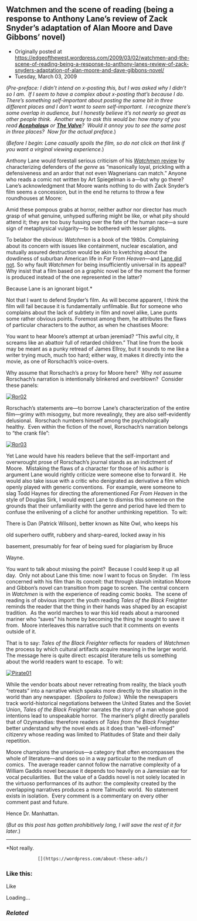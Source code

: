 ## Watchmen and the scene of reading (being a response to Anthony Lane’s review of Zack Snyder’s adaptation of Alan Moore and Dave Gibbons’ novel)

 * Originally posted at https://edgeofthewest.wordpress.com/2009/03/02/watchmen-and-the-scene-of-reading-being-a-response-to-anthony-lanes-review-of-zack-snyders-adaptation-of-alan-moore-and-dave-gibbons-novel/
 * Tuesday, March 03, 2009

(_Pre-preface: I didn’t intend on x-posting this, but I was asked why I didn’t so I am.  If I seem to have a complex about x-posting that’s because I do.  There’s something self-important about posting the same bit in three different places and I don’t want to seem self-important.  I recognize there’s some overlap in audience, but I honestly believe it’s not nearly so great as other people think.  Another way to ask this would be: how many of you read **[Acephalou](http://acephalous.typepad.com/)s** or [**The Valve**](http://www.thevalve.org/)?  Would it annoy you to see the same post in three places?  Now for the actual preface._)

(_Before I begin: Lane casually spoils the film, so do not click on that link if you want a virginal viewing experience._)

Anthony Lane would forestall serious criticism of his [_Watchmen_ review](http://www.newyorker.com/arts/critics/cinema/2009/03/09/090309crci\_cinema\_lane) by characterizing defenders of _the genre_ as “masonically loyal, prickling with a defensiveness and an ardor that not even Wagnerians can match.” Anyone who reads a comic not written by Art Spiegelman is a—but why go there? Lane’s acknowledgment that Moore wants nothing to do with Zack Snyder’s film seems a concession, but in the end he returns to throw a few roundhouses at Moore:

Amid these pompous grabs at horror, neither author nor director has much grasp of what genuine, unhyped suffering might be like, or what pity should attend it; they are too busy fussing over the fate of the human race—a sure sign of metaphysical vulgarity—to be bothered with lesser plights.

To belabor the obvious: _Watchmen_ is a book of the 1980s. Complaining about its concern with issues like containment, nuclear escalation, and mutually assured destruction would be akin to kvetching about the dowdiness of suburban American life in _Far From Heaven_—and [Lane did not](http://www.newyorker.com/arts/reviews/film/far\_from\_heaven\_haynes). So why fault _Watchmen_ for being insufficiently universal in its appeal? Why insist that a film based on a graphic novel be of the moment the former is produced instead of the one represented in the latter?

Because Lane is an ignorant bigot.\*

Not that I want to defend Snyder’s film. As will become apparent, I think the film will fail because it is fundamentally unfilmable. But for someone who complains about the lack of subtlety in film and novel alike, Lane punts some rather obvious points. Foremost among them, he attributes the flaws of particular characters to the author, as when he chastises Moore:

You want to hear Moore’s attempt at urban jeremiad? “This awful city, it screams like an abattoir full of retarded children.” That line from the book may be meant as a punky retread of James Ellroy, but it sounds to me like a writer trying much, much too hard; either way, it makes it directly into the movie, as one of Rorschach’s voice-overs.

Why assume that Rorschach’s a proxy for Moore here?  Why _not_ assume Rorschach’s narration is intentionally blinkered and overblown?  Consider these panels:

[![Ror02](http://acephalous.typepad.com/.a/6a00d8341c2df453ef011168a4a429970c-320wi)](http://acephalous.typepad.com/.a/6a00d8341c2df453ef011168a4a429970c-pi)

Rorschach’s statements are—to borrow Lane’s characterization of the entire film—grimy with misogyny, but more revealingly, they are also self-evidently delusional.  Rorschach numbers himself among the psychologically healthy.  Even within the fiction of the novel, Rorschach’s narration belongs to “the crank file”:

[![Ror03](http://acephalous.typepad.com/.a/6a00d8341c2df453ef01127919a2b628a4-320wi)](http://acephalous.typepad.com/.a/6a00d8341c2df453ef01127919a2b628a4-pi)

Yet Lane would have his readers believe that the self-important and overwrought prose of Rorschach’s journal stands as an indictment of Moore.  Mistaking the flaws of a character for those of his author is argument Lane would rightly criticize were someone else to forward it.  He would also take issue with a critic who denigrated as derivative a film which openly played with generic conventions.  For example, were someone to slag Todd Haynes for directing the aforementioned _Far From Heaven_ in the style of Douglas Sirk, I would expect Lane to dismiss this someone on the grounds that their unfamiliarity with the genre and period have led them to confuse the enlivening of a cliché for another unthinking repetition.  To wit:

There is Dan (Patrick Wilson), better known as Nite Owl, who keeps his  

old superhero outfit, rubbery and sharp-eared, locked away in his  

basement, presumably for fear of being sued for plagiarism by Bruce  

Wayne.

You want to talk about missing the point?  Because I could keep it up all day.  Only not about Lane this time: now I want to focus on Snyder.   I’m less concerned with his film than its conceit: that through slavish imitation Moore and Gibbon’s novel can transition from page to screen. The central concern in _Watchmen_ is with the experience of reading comic books.  The scene of reading is of obvious import: the youth reading _Tales of the Black Freighter_ reminds the reader that the thing in their hands was shaped by an escapist tradition.  As the world marches to war this kid reads about a marooned mariner who “saves” his home by becoming the thing he sought to save it from.  Moore interleaves this narrative such that it comments on events outside of it.

That is to say: _Tales of the Black Freighter_ reflects for readers of _Watchmen_ the process by which cultural artifacts acquire meaning in the larger world.  The message here is quite direct: escapist literature tells us something about the world readers want to escape.  To wit:

[![Pirate01](http://acephalous.typepad.com/.a/6a00d8341c2df453ef011168a4cb32970c-320wi "Pirate01")](http://acephalous.typepad.com/.a/6a00d8341c2df453ef011168a4cb32970c-pi)

While the vendor boats about never retreating from reality, the black youth “retreats” into a narrative which speaks more directly to the situation in the world than any newspaper.  (_Spoilers to follow._)  While the newspapers track world-historical negotiations between the United States and the Soviet Union, _Tales of the Black Freighter_ narrates the story of a man whose good intentions lead to unspeakable horror.  The mariner’s plight directly parallels that of Ozymandias: therefore readers of _Tales from the Black Freighter_ better understand why the novel ends as it does than “well-informed” citizenry whose reading was limited to Platitudes of State and their daily repetition.

Moore champions the unserious—a category that often encompasses the whole of literature—and does so in a way particular to the medium of comics.  The average reader cannot follow the narrative complexity of a William Gaddis novel because it depends too heavily on a Jamesian ear for vocal peculiarities.  But the value of a Gaddis novel is not solely located in the virtuoso performances of its author: the complexity created by the overlapping narratives produces a more Talmudic world.  No statement exists in isolation.  Every comment is a commentary on every other comment past and future.

Hence Dr. Manhattan.

(_But as this post has gotten prohibitively long, I will save the rest of it for later_.)

* * *
\*Not really.

		

			

				[](https://wordpress.com/about-these-ads/)
				

					
				

			

		

### Like this:

Like

 
Loading...

[]()

### _Related_

